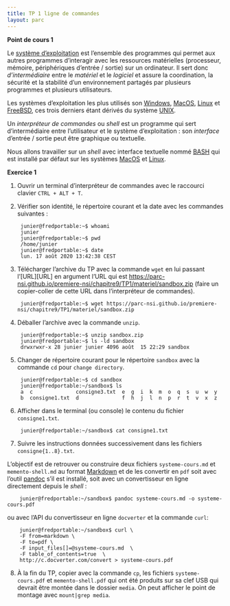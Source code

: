 ```yaml
---
title: TP 1 ligne de commandes
layout: parc
---
```



<!-- Définition des hyperliens  -->

**Point de cours 1**

Le [système
d’exploitation](https://fr.wikipedia.org/wiki/Syst%C3%A8me_d%27exploitation)
est l’ensemble des programmes qui permet aux autres programmes
d’interagir avec les ressources matérielles (processeur, mémoire,
périphériques d’entrée / sortie) sur un ordinateur. Il sert donc
*d’intermédiaire* entre le *matériel* et le *logiciel* et assure la
coordination, la sécurité et la stabilité d’un environnement partagés
par plusieurs programmes et plusieurs utilisateurs.

Les systèmes d’exploitation les plus utilisés son
[Windows](https://fr.wikipedia.org/wiki/Microsoft_Windows),
[MacOS](https://fr.wikipedia.org/wiki/MacOS),
[Linux](https://fr.wikipedia.org/wiki/Linux) et
[FreeBSD](https://fr.wikipedia.org/wiki/FreeBSD), ces trois derniers
étant dérivés du système [UNIX](https://fr.wikipedia.org/wiki/Unix).

Un *interpréteur de commandes* ou *shell* est un programme qui sert
d’intermédiaire entre l’utilisateur et le système d’exploitation : son
*interface* d’entrée / sortie peut être graphique ou textuelle.

Nous allons travailler sur un *shell* avec interface textuelle nommé
[BASH](https://fr.wikipedia.org/wiki/Bourne-Again_shell) qui est
installé par défaut sur les systèmes
[MacOS](https://fr.wikipedia.org/wiki/MacOS) et
[Linux](https://fr.wikipedia.org/wiki/Linux).

**Exercice 1**

1.  Ouvrir un terminal d’interpréteur de commandes avec le raccourci
    clavier `CTRL + ALT + T`.

2.  Vérifier son identité, le répertoire courant et la date avec les
    commandes suivantes :
    
    ``` 
     junier@fredportable:~$ whoami
     junier
     junier@fredportable:~$ pwd
     /home/junier
     junier@fredportable:~$ date
     lun. 17 août 2020 13:42:38 CEST
    ```

3.  Télécharger l’archive du TP avec la commande `wget` en lui passant
    l’\[URL\]\[URL\] en argument l’URL qui est
    <https://parc-nsi.github.io/premiere-nsi/chapitre9/TP1/materiel/sandbox.zip>
    (faire un copier-coller de cette URL dans l’interpréteur de
    commandes).
    
    ``` 
     junier@fredportable:~$ wget https://parc-nsi.github.io/premiere-nsi/chapitre9/TP1/materiel/sandbox.zip
    ```

4.  Déballer l’archive avec la commande `unzip`.
    
    ``` 
     junier@fredportable:~$ unzip sandbox.zip
     junier@fredportable:~$ ls -ld sandbox
     drwxrwxr-x 28 junier junier 4096 août  15 22:29 sandbox
    ```

5.  Changer de répertoire courant pour le répertoire `sandbox` avec la
    commande `cd` pour `change directory`.
    
    ``` 
     junier@fredportable:~$ cd sandbox
     junier@fredportable:~/sandbox$ ls
     a  c              consigne3.txt  e  g  i  k  m  o  q  s  u  w  y
     b  consigne1.txt  d              f  h  j  l  n  p  r  t  v  x  z
    ```

6.  Afficher dans le terminal (ou console) le contenu du fichier
    `consigne1.txt`.
    
    ``` 
     junier@fredportable:~/sandbox$ cat consigne1.txt
    ```

7.  Suivre les instructions données successivement dans les fichiers
    `consigne{1..8}.txt`.

L’objectif est de retrouver ou construire deux fichiers
`systeme-cours.md` et `memento-shell.md` au format
[Markdown](https://fr.wikipedia.org/wiki/Markdown) et de les convertir
en `pdf` soit avec l’outil [pandoc]() s’il est installé, soit avec un
convertisseur en ligne directement depuis le *shell* :

``` 
    junier@fredportable:~/sandbox$ pandoc systeme-cours.md -o systeme-cours.pdf
```

ou avec l’API du convertisseur en ligne `docverter` et la commande
`curl`:

``` 
    junier@fredportable:~/sandbox$ curl \
    -F from=markdown \
    -F to=pdf \
    -F input_files[]=@systeme-cours.md  \
    -F table_of_contents=true  \
    http://c.docverter.com/convert > systeme-cours.pdf
```

8.  À la fin du TP, copier avec la commande `cp`, les fichiers
    `systeme-cours.pdf` et `memento-shell.pdf` qui ont été produits sur
    sa clef USB qui devrait être montée dans le dossier `media`. On peut
    afficher le point de montage avec `mount|grep media`.
